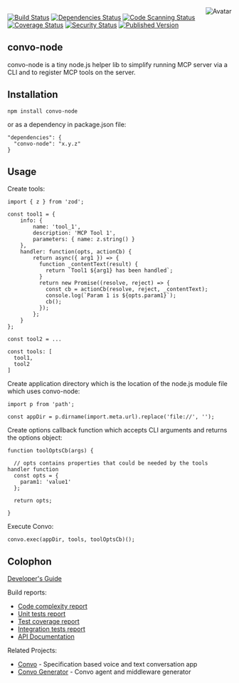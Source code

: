 <img align="right" src="https://raw.github.com/cliffano/convo-node/main/avatar.jpg" alt="Avatar"/>

[![Build Status](https://github.com/cliffano/convo-node/workflows/CI/badge.svg)](https://github.com/cliffano/convo-node/actions?query=workflow%3ACI)
[![Dependencies Status](https://img.shields.io/librariesio/release/npm/convo-node)](https://libraries.io/npm/convo-node)
[![Code Scanning Status](https://github.com/cliffano/convo-node/workflows/CodeQL/badge.svg)](https://github.com/cliffano/convo-node/actions?query=workflow%3ACodeQL)
[![Coverage Status](https://img.shields.io/coveralls/cliffano/convo-node.svg)](https://coveralls.io/r/cliffano/convo-node?branch=master)
[![Security Status](https://snyk.io/test/github/cliffano/convo-node/badge.svg)](https://snyk.io/test/github/cliffano/convo-node)
[![Published Version](https://img.shields.io/npm/v/convo-node.svg)](https://www.npmjs.com/package/convo-node)
<br/>

convo-node
----------

convo-node is a tiny node.js helper lib to simplify running MCP server via a CLI and to register MCP tools on the server.

Installation
------------

    npm install convo-node

or as a dependency in package.json file:

    "dependencies": {
      "convo-node": "x.y.z"
    }

Usage
-----

Create tools:

    import { z } from 'zod';

    const tool1 = {
        info: {
            name: 'tool_1',
            description: 'MCP Tool 1',
            parameters: { name: z.string() }
        },
        handler: function(opts, actionCb) {
            return async({ arg1 }) => {
              function _contentText(result) {
                return `Tool1 ${arg1} has been handled`;
              }
              return new Promise((resolve, reject) => {
                const cb = actionCb(resolve, reject, _contentText);
                console.log(`Param 1 is ${opts.param1}`);
                cb();
              });
            };
        }
    };

    const tool2 = ...

    const tools: [
      tool1,
      tool2
    ]

Create application directory which is the location of the node.js module file which uses convo-node:

    import p from 'path';

    const appDir = p.dirname(import.meta.url).replace('file://', '');

Create options callback function which accepts CLI arguments and returns the options object:

    function toolOptsCb(args) {

      // opts contains properties that could be needed by the tools handler function
      const opts = {
        param1: 'value1'
      };

      return opts;

    }

Execute Convo:

    convo.exec(appDir, tools, toolOptsCb)();

Colophon
--------

[Developer's Guide](https://cliffano.github.io/developers_guide.html#nodejs)

Build reports:

* [Code complexity report](https://cliffano.github.io/convo-node/complexity/plato/index.html)
* [Unit tests report](https://cliffano.github.io/convo-node/test/mocha.txt)
* [Test coverage report](https://cliffano.github.io/convo-node/coverage/c8/index.html)
* [Integration tests report](https://cliffano.github.io/convo-node/test-integration/cmdt.txt)
* [API Documentation](https://cliffano.github.io/convo-node/doc/jsdoc/index.html)


Related Projects:

* [Convo](http://github.com/cliffano/convo) - Specification based voice and text conversation app
* [Convo Generator](http://github.com/cliffano/convo-generator) - Convo agent and middleware generator
